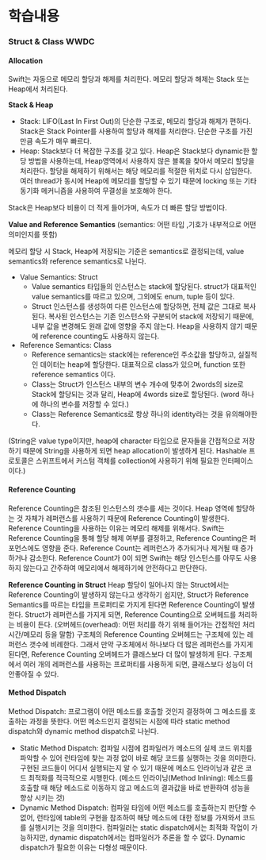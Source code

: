 
# 학습내용

### Struct & Class WWDC

#### Allocation

Swift는 자동으로 메모리 할당과 해제를 처리한다. 메모리 할당과 해제는 Stack 또는 Heap에서 처리된다. 

**Stack & Heap**
- Stack: LIFO(Last In First Out)의 단순한 구조로, 메모리 할당과 해제가 편하다. Stack은 Stack Pointer를 사용하여 할당과 해제를 처리한다. 단순한 구조를 가진만큼 속도가 매우 빠르다.
- Heap: Stack보다 더 복잡한 구조를 갖고 있다. Heap은 Stack보다 dynamic한 할당 방법을 사용하는데, Heap영역에서 사용하지 않은 블록을 찾아서 메모리 할당을 처리한다. 할당을 해제하기 위해서는 해당 메모리를 적절한 위치로 다시 삽입한다. 여러 thread가 동시에 Heap에 메모리를 할당할 수 있기 때문에 locking 또는 기타 동기화 메커니즘을 사용하여 무결성을 보호해야 한다.

Stack은 Heap보다 비용이 더 적게 들어가며, 속도가 더 빠른 할당 방법이다.

**Value and Reference Semantics**
(semantics: 어떤 타입 ,기호가 내부적으로 어떤 의미인지를 뜻함)

메모리 할당 시 Stack, Heap에 저장되는 기준은 semantics로 결정되는데, value semantics와 reference semantics로 나뉜다.

- Value Semantics: Struct
    - Value semantics 타입들의 인스턴스는 stack에 할당된다. struct가 대표적인 value semantics를 따르고 있으며, 그외에도 enum, tuple 등이 있다.
    - Struct 인스턴스를 생성하여 다른 인스턴스에 할당하면, 전체 값은 그대로 복사된다. 복사된 인스턴스는 기존 인스턴스와 구분되어 stack에 저장되기 때문에, 내부 값을 변경해도 원래 값에 영향을 주지 않는다. Heap을 사용하지 않기 때문에 reference counting도 사용하지 않는다.
- Reference Semantics: Class
    - Reference semantics는 stack에는 reference인 주소값을 할당하고, 실질적인 데이터는 heap에 할당한다. 대표적으로 class가 있으며, function 또한 reference semantics 이다.
    - Class는 Struct가 인스턴스 내부의 변수 개수에 맞추어 2words의 size로 Stack에 할당되는 것과 달리, Heap에 4words size로 할당된다. (word 하나에 하나의 변수를 저장할 수 있다.)
    - Class는 Reference Semantics로 항상 하나의 identity라는 것을 유의해야한다. 

(String은 value type이지만, heap에 character 타입으로 문자들을 간접적으로 저장하기 때문에 String을 사용하게 되면 heap allocation이 발생하게 된다.
Hashable 프로토콜은 스위프트에서 커스텀 객체를 collection에 사용하기 위해 필요한 인터페이스이다.)

#### Reference Counting

Reference Counting은 참조된 인스턴스의 갯수를 세는 것이다. Heap 영역에 할당하는 것 자체가 레퍼런스를 사용하기 때문에 Reference Counting이 발생한다.
Reference Counting을 사용하는 이유는 메모리 해제를 위해서다. Swift는 Reference Counting을 통해 할당 해제 여부를 결정하고, Reference Counting은 퍼포먼스에도 영향을 준다.
Reference Count는 레퍼런스가 추가되거나 제거될 때 증가하거나 감소한다. Reference Count가 0이 되면 Swift는 해당 인스턴스를 아무도 사용하지 않는다고 간주하여 메모리에서 해제하기에 안전하다고 판단한다.

**Reference Counting in Struct**
Heap 할당이 일어나지 않는 Struct에서는 Reference Counting이 발생하지 않는다고 생각하기 쉽지만, Struct가 Reference Semantics를 따르는 타입을 프로퍼티로 가지게 된다면 Reference Counting이 발생한다. Struct가 레퍼런스를 가지게 되면, Reference Counting으로 오버헤드를 처리하는 비용이 든다. (오버헤드(overhead): 어떤 처리를 하기 위해 들어가는 간접적인 처리 시간/메모리 등을 말함)
구조체의 Reference Counting 오버헤드는 구조체에 있는 레퍼런스 갯수에 비례한다. 그래서 만약 구조체에서 하나보다 더 많은 레퍼런스를 가지게 된다면, Reference Counting 오버헤드가 클래스보다 더 많이 발생하게 된다. 구조체에서 여러 개의 레퍼런스를 사용하는 프로퍼티를 사용하게 되면, 클래스보다 성능이 더 안좋아질 수 있다.

#### Method Dispatch

Method Dispatch: 프로그램이 어떤 메소드를 호출할 것인지 결정하여 그 메소드를 호출하는 과정을 뜻한다.
어떤 메소드인지 결정되는 시점에 따라 static method dispatch와 dynamic method dispatch로 나뉜다.

- Static Method Dispatch: 컴파일 시점에 컴파일러가 메소드의 실제 코드 위치를 파악할 수 있어 런타임에 찾는 과정 없이 바로 해당 코드를 실행하는 것을 의미한다. 구현된 코드들이 어디서 실행되는지 알 수 있기 때문에 메소드 인라이닝과 같은 코드 최적화를 적극적으로 시행한다. (메소드 인라이닝(Method Inlining): 메소드를 호출할 때 해당 메소드로 이동하지 않고 메소드의 결과값을 바로 반환하여 성능을 향상 시키는 것)
- Dynamic Method Dispatch: 컴파일 타임에 어떤 메소드를 호출하는지 판단할 수 없어, 런타임에 table의 구현을 참조하여 해당 메소드에 대한 정보를 가져와서 코드를 실행시키는 것을 의미한다. 컴파일러는 static dispatch에서는 최적화 작업이 가능하지만, dynamic dispatch에서는 컴파일러가 추론을 할 수 없다. Dynamic dispatch가 필요한 이유는 다형성 때문이다.
